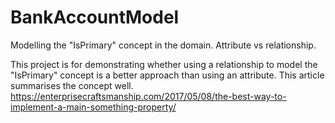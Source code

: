# BankAccountModel
Modelling the "IsPrimary" concept in the domain. Attribute vs relationship.

This project is for demonstrating whether using a relationship to model the "IsPrimary" concept is a better approach than using an attribute.
This article summarises the concept well.
https://enterprisecraftsmanship.com/2017/05/08/the-best-way-to-implement-a-main-something-property/
